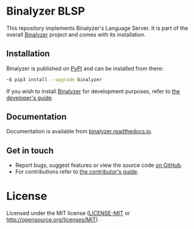 # Binalyzer BLSP

This repository implements Binalyzer's Language Server. It is part of the overall
[Binalyzer] project and comes with its installation.

[Binalyzer]: https://github.com/denisvasilik/binalyzer

## Installation

Binalyzer is published on [PyPI] and can be installed from there:

```sh
~$ pip3 install --upgrade binalyzer
```

If you wish to install [Binalyzer] for development purposes, refer to [the
developer's guide].

[PyPI]: https://pypi.org/project/Binalyzer/
[Binalyzer]: https://pypi.org/project/Binalyzer/
[the developer's guide]: DEVELOPMENT.md

## Documentation

Documentation is available from [binalyzer.readthedocs.io].

[binalyzer.readthedocs.io]: https://binalyzer.readthedocs.io/en/latest/

## Get in touch

- Report bugs, suggest features or view the source code [on GitHub].
- For contributions refer to [the contributor's guide].

[on GitHub]: https://github.com/denisvasilik/binalyzer
[the contributor's guide]: CONTRIBUTING.md

# License

Licensed under the MIT license ([LICENSE-MIT] or http://opensource.org/licenses/MIT).

[LICENSE-MIT]: LICENSE.rst